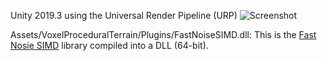 Unity 2019.3 using the Universal Render Pipeline (URP)
![Screenshot](https://github.com/danielabbott/Procedural-Voxel-Terrain/raw/master/Screenshot.jpg)


Assets/VoxelProceduralTerrain/Plugins/FastNoiseSIMD.dll:
This is the [Fast Nosie SIMD](https://github.com/Auburns/FastNoiseSIMD) library compiled into a DLL (64-bit).
